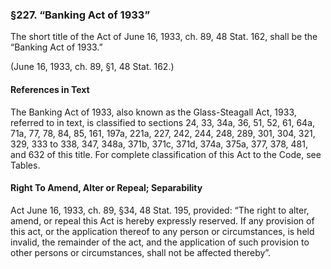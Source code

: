 ### §227. “Banking Act of 1933” ###

The short title of the Act of June 16, 1933, ch. 89, 48 Stat. 162, shall be the “Banking Act of 1933.”

(June 16, 1933, ch. 89, §1, 48 Stat. 162.)

#### References in Text ####

The Banking Act of 1933, also known as the Glass-Steagall Act, 1933, referred to in text, is classified to sections 24, 33, 34a, 36, 51, 52, 61, 64a, 71a, 77, 78, 84, 85, 161, 197a, 221a, 227, 242, 244, 248, 289, 301, 304, 321, 329, 333 to 338, 347, 348a, 371b, 371c, 371d, 374a, 375a, 377, 378, 481, and 632 of this title. For complete classification of this Act to the Code, see Tables.

#### Right To Amend, Alter or Repeal; Separability ####

Act June 16, 1933, ch. 89, §34, 48 Stat. 195, provided: “The right to alter, amend, or repeal this Act is hereby expressly reserved. If any provision of this act, or the application thereof to any person or circumstances, is held invalid, the remainder of the act, and the application of such provision to other persons or circumstances, shall not be affected thereby”.